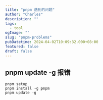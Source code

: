 ```yaml
---
title: "pnpm 遇到的问题"
author: "Charles"
description: ""
tags:
  - tool
ogImage: ""
slug: "pnpm-problems"
pubDatetime: 2024-04-02T10:09:32.000+08:00
featured: false
draft: false
---
```


## pnpm update -g 报错

```
pnpm setup
pnpm install -g pnpm
pnpm update -g
```
